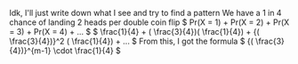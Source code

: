 Idk, I'll just write down what I see and try to find a pattern
We have a 1 in 4 chance of landing 2 heads per double coin flip
$ Pr(X = 1) + Pr(X = 2) + Pr(X = 3) + Pr(X = 4) + ... $
$ \frac{1}{4} + ( \frac{3}{4})( \frac{1}{4}) + {( \frac{3}{4})}^2 ( \frac{1}{4}) + ... $
From this, I got the formula $ {( \frac{3}{4})}^{m-1} \cdot \frac{1}{4} $
